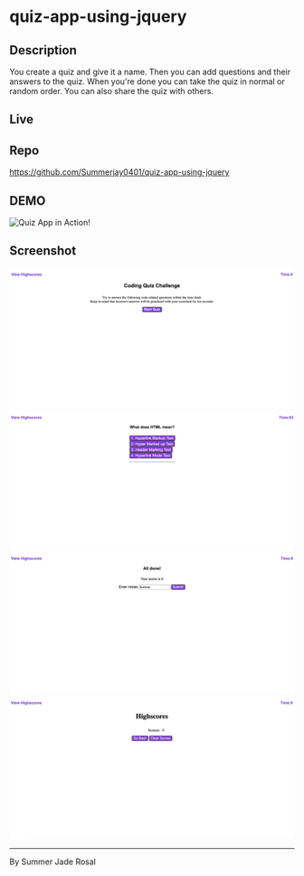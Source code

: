 # quiz-app-using-jquery

## Description
You create a quiz and give it a name. Then you can add questions and their answers to the quiz. When you're done you can take the quiz in normal or random order. You can also share the quiz with others.

## Live

## Repo
https://github.com/Summerjay0401/quiz-app-using-jquery

## DEMO
![Quiz App in Action!](./assets/demo/Screen%20Recording%202022-06-30%20at%2012.38.29%20PM.gif)

## Screenshot
![Screen 1](./assets/demo/screenshots/Screen%20Shot%202022-06-30%20at%2012.40.49%20PM.png)
![Screen 2](./assets/demo/screenshots/Screen%20Shot%202022-06-30%20at%2012.41.03%20PM.png)
![Screen 3](./assets/demo/screenshots/Screen%20Shot%202022-06-30%20at%2012.41.31%20PM.png)
![Screen 4](./assets/demo/screenshots/Screen%20Shot%202022-06-30%20at%2012.41.44%20PM.png)

- - -

By Summer Jade Rosal